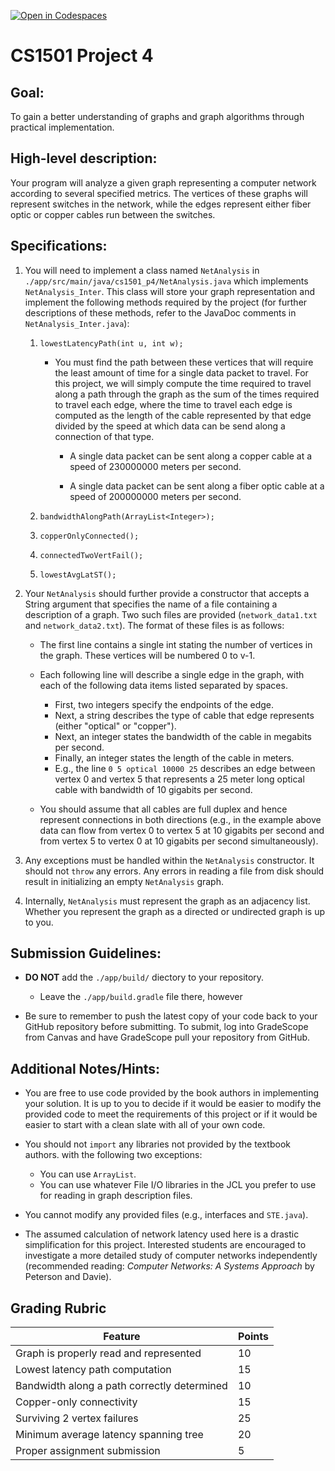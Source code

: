 [![Open in Codespaces](https://classroom.github.com/assets/launch-codespace-2972f46106e565e64193e422d61a12cf1da4916b45550586e14ef0a7c637dd04.svg)](https://classroom.github.com/open-in-codespaces?assignment_repo_id=18544318)
# CS1501 Project 4

## Goal:
To gain a better understanding of graphs and graph algorithms through practical
implementation.


## High-level description:
Your program will analyze a given graph representing a computer network
according to several specified metrics. The vertices of these graphs will
represent switches in the network, while the edges represent either fiber optic
or copper cables run between the switches.


## Specifications:
1. You will need to implement a class named `NetAnalysis` in
    `./app/src/main/java/cs1501_p4/NetAnalysis.java` which implements
    `NetAnalysis_Inter`. This class will store your graph representation and
    implement the following methods required by the project (for further
    descriptions of these methods, refer to the JavaDoc comments in
    `NetAnalysis_Inter.java`):

    1. `lowestLatencyPath(int u, int w);`

        * You must find the path between these vertices that will require the
            least amount of time for a single data packet to travel. For this
            project, we will simply compute the time required to travel along a
            path through the graph as the sum of the times required to travel each
            edge, where the time to travel each edge is computed as the length of
            the cable represented by that edge divided by the speed at which data
            can be send along a connection of that type.

            * A single data packet can be sent along a copper cable at a speed
              of 230000000 meters per second.

            * A single data packet can be sent along a fiber optic cable at a
              speed of 200000000 meters per second.

    1. `bandwidthAlongPath(ArrayList<Integer>);`

    1. `copperOnlyConnected();`

    1. `connectedTwoVertFail();`

    1. `lowestAvgLatST();`

1. Your `NetAnalysis` should further provide a constructor that accepts a String
    argument that specifies the name of a file containing a description of a
    graph. Two such files are provided (`network_data1.txt` and
    `network_data2.txt`). The format of these files is as follows:

    * The first line contains a single int stating the number of vertices in
      the graph. These vertices will be numbered 0 to v-1.

    * Each following line will describe a single edge in the graph, with each
      of the following data items listed separated by spaces.

        * First, two integers specify the endpoints of the edge.
        * Next, a string describes the type of cable that edge represents
          (either "optical" or "copper").
        * Next, an integer states the bandwidth of the cable in megabits per
          second.
        * Finally, an integer states the length of the cable in meters.
        * E.g., the line `0 5 optical 10000 25` describes an edge between
          vertex 0 and vertex 5 that represents a 25 meter long optical cable
          with bandwidth of 10 gigabits per second.

    * You should assume that all cables are full duplex and hence represent
      connections in both directions (e.g., in the example above data can flow
      from vertex 0 to vertex 5 at 10 gigabits per second and from vertex 5 to
      vertex 0 at 10 gigabits per second simultaneously).

1. Any exceptions must be handled within the `NetAnalysis` constructor. It
    should not `throw` any errors. Any errors in reading a file from disk should
    result in initializing an empty `NetAnalysis` graph.

1. Internally, `NetAnalysis` must represent the graph as an adjacency list.
    Whether you represent the graph as a directed or undirected graph is up to
    you.


## Submission Guidelines:
* **DO NOT** add the `./app/build/` diectory to your repository.
    * Leave the `./app/build.gradle` file there, however

* Be sure to remember to push the latest copy of your code back to your GitHub
    repository before submitting. To submit, log into GradeScope from Canvas and
    have GradeScope pull your repository from GitHub.


## Additional Notes/Hints:
* You are free to use code provided by the book authors in implementing your
  solution. It is up to you to decide if it would be easier to modify the
  provided code to meet the requirements of this project or if it would be
  easier to start with a clean slate with all of your own code.

* You should not `import` any libraries not provided by the textbook authors.
    with the following two exceptions:
    * You can use `ArrayList`.
    * You can use whatever File I/O libraries in the JCL you prefer to use
      for reading in graph description files.

* You cannot modify any provided files (e.g., interfaces and `STE.java`).

* The assumed calculation of network latency used here is a drastic
  simplification for this project. Interested students are encouraged to
  investigate a more detailed study of computer networks independently
  (recommended reading: _Computer Networks: A Systems Approach_ by Peterson
  and Davie).


## Grading Rubric
| Feature | Points
| ------- | ------
| Graph is properly read and represented | 10
| Lowest latency path computation | 15
| Bandwidth along a path correctly determined | 10
| Copper-only connectivity | 15
| Surviving 2 vertex failures | 25
| Minimum average latency spanning tree | 20
| Proper assignment submission | 5
